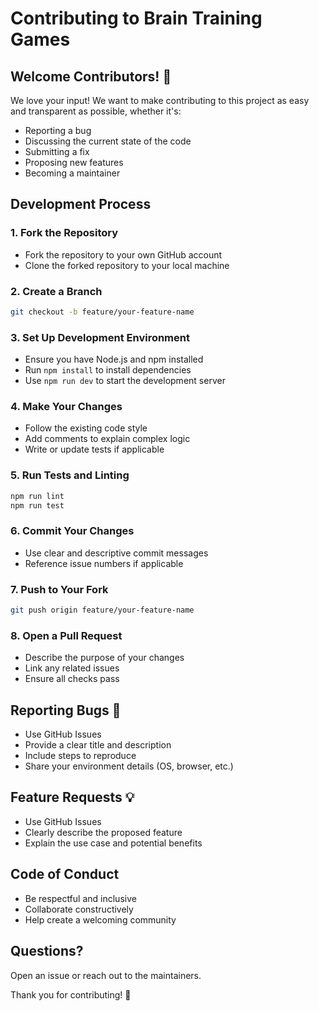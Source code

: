# Contributing to Brain Training Games

## Welcome Contributors! 🎉

We love your input! We want to make contributing to this project as easy and transparent as possible, whether it's:

- Reporting a bug
- Discussing the current state of the code
- Submitting a fix
- Proposing new features
- Becoming a maintainer

## Development Process

### 1. Fork the Repository
- Fork the repository to your own GitHub account
- Clone the forked repository to your local machine

### 2. Create a Branch
```bash
git checkout -b feature/your-feature-name
```

### 3. Set Up Development Environment
- Ensure you have Node.js and npm installed
- Run `npm install` to install dependencies
- Use `npm run dev` to start the development server

### 4. Make Your Changes
- Follow the existing code style
- Add comments to explain complex logic
- Write or update tests if applicable

### 5. Run Tests and Linting
```bash
npm run lint
npm run test
```

### 6. Commit Your Changes
- Use clear and descriptive commit messages
- Reference issue numbers if applicable

### 7. Push to Your Fork
```bash
git push origin feature/your-feature-name
```

### 8. Open a Pull Request
- Describe the purpose of your changes
- Link any related issues
- Ensure all checks pass

## Reporting Bugs 🐞
- Use GitHub Issues
- Provide a clear title and description
- Include steps to reproduce
- Share your environment details (OS, browser, etc.)

## Feature Requests 💡
- Use GitHub Issues
- Clearly describe the proposed feature
- Explain the use case and potential benefits

## Code of Conduct
- Be respectful and inclusive
- Collaborate constructively
- Help create a welcoming community

## Questions?
Open an issue or reach out to the maintainers.

Thank you for contributing! 🚀
